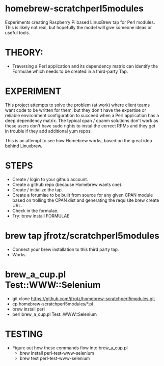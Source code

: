 # homebrew-scratchperl5modules
Experiments creating Raspberry Pi based LinuxBrew tap for Perl modules.  This is likely not real, but hopefully the model will give someone ideas or useful tools.

# THEORY:
  - Traversing a Perl application and its dependency matrix can identify the Formulae which needs to be created in a third-party Tap.
  
# EXPERIMENT
This project attempts to solve the problem (at work) where client teams want code to be written for them, but they don't have the expertise or reliable environment configuration to succeed when a Perl application has a deep dependency matrix. The typical cpan / cpanm solutions don't work as these users don't have sudo rights to instal the correct RPMs and they get in trouble if they add additional yum repos.
  
This is an attempt to see how Homebrew works, based on the great idea behind Linuxbrew.
  
# STEPS
  - Create / login to your github account.
  - Create a github repo (because Homebrew wants one).
  - Create / initialize the tap.
  - Create a forumlae to be built from source for any given CPAN module based on trolling the CPAN dist and generating the requisite brew create URL.
  - Check in the formulae.
  - Try: brew install FORMULAE

# brew tap jfrotz/scratchperl5modules
  - Connect your brew installation to this third party tap.
  - Works.

# brew_a_cup.pl Test::WWW::Selenium
  - git clone https://github.com/jfrotz/homebrew-scratchperl5modules.git
  - cp homebrew-scratchperl5modules/*.pl .
  - brew install perl
  - perl brew_a_cup.pl Test::WWW::Selenium

# TESTING
  - Figure out how these commands flow into brew_a_cup.pl
    - brew install perl-test-www-selenium
    - brew test perl-test-www-selenium
